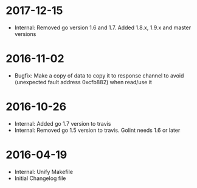 2017-12-15
==========
* Internal: Removed go version 1.6 and 1.7. Added 1.8.x, 1.9.x and master versions

2016-11-02
==========
* Bugfix: Make a copy of data to copy it to response channel to avoid (unexpected fault address 0xcfb882) when read/use it


2016-10-26
==========
* Internal: Added go 1.7 version to travis
* Internal: Removed go 1.5 version to travis. Golint needs 1.6 or later

2016-04-19
==========
* Internal: Unify Makefile
* Initial Changelog file
